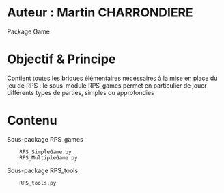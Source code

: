 # Auteur : Martin CHARRONDIERE

Package Game

# Objectif & Principe

Contient toutes les briques élémentaires nécéssaires à la mise en place du jeu de RPS : 
le sous-module RPS_games permet en particulier de jouer différents types de parties, simples ou approfondies

# Contenu

Sous-package RPS_games

        RPS_SimpleGame.py
        RPS_MultipleGame.py

Sous-package RPS_tools

        RPS_tools.py
